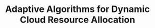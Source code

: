 ---
type: phd-thesis-defense
title: Adaptive Algorithms for Dynamic Cloud Resource Allocation
name: Jane Doe
datetime: 2025-09-26T09:00:00
duration: 1h
location: Ali Vahit Şahiner (AVŞ)
---